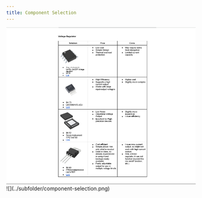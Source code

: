 ```yaml
---
title: Component Selection 
---
```

<img src="../ComponentSelection.png">
![](../subfolder/component-selection.png)
